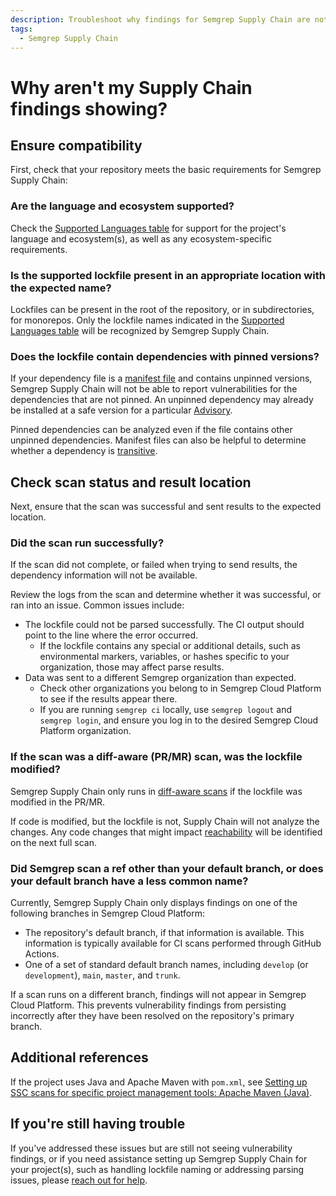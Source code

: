```yaml
---
description: Troubleshoot why findings for Semgrep Supply Chain are not showing.
tags:
  - Semgrep Supply Chain
---
```

# Why aren't my Supply Chain findings showing?

## Ensure compatibility

First, check that your repository meets the basic requirements for Semgrep Supply Chain:

### Are the language and ecosystem supported?

Check the [Supported Languages table](/docs/supported-languages/#general-availability) for support for the project's language and ecosystem(s), as well as any ecosystem-specific requirements.

###  Is the supported lockfile present in an appropriate location with the expected name?

Lockfiles can be present in the root of the repository, or in subdirectories, for monorepos. Only the lockfile names indicated in the [Supported Languages table](/docs/supported-languages/#general-availability) will be recognized by Semgrep Supply Chain.

### Does the lockfile contain dependencies with pinned versions?

If your dependency file is a [manifest file](/docs/semgrep-supply-chain/glossary/#manifest-file) and contains unpinned versions, Semgrep Supply Chain will not be able to report vulnerabilities for the dependencies that are not pinned. An unpinned dependency may already be installed at a safe version for a particular [Advisory](https://semgrep.dev/docs/semgrep-supply-chain/glossary/#advisory).

Pinned dependencies can be analyzed even if the file contains other unpinned dependencies. Manifest files can also be helpful to determine whether a dependency is [transitive](/docs/semgrep-supply-chain/glossary/#transitive-or-indirect-dependency).

## Check scan status and result location

Next, ensure that the scan was successful and sent results to the expected location.

### Did the scan run successfully?

If the scan did not complete, or failed when trying to send results, the dependency information will not be available.

Review the logs from the scan and determine whether it was successful, or ran into an issue. Common issues include:

* The lockfile could not be parsed successfully. The CI output should point to the line where the error occurred.
  - If the lockfile contains any special or additional details, such as environmental markers, variables, or hashes specific to your organization, those may affect parse results.
* Data was sent to a different Semgrep organization than expected.
  - Check other organizations you belong to in Semgrep Cloud Platform to see if the results appear there.
  - If you are running `semgrep ci` locally, use `semgrep logout` and `semgrep login`, and ensure you log in to the desired Semgrep Cloud Platform organization.

### If the scan was a diff-aware (PR/MR) scan, was the lockfile modified? 

Semgrep Supply Chain only runs in [diff-aware scans](/docs/semgrep-ci/running-semgrep-ci-with-semgrep-cloud-platform/#diff-aware-scanning) if the lockfile was modified in the PR/MR.

If code is modified, but the lockfile is not, Supply Chain will not analyze the changes. Any code changes that might impact [reachability](/docs/semgrep-supply-chain/glossary/#reachability) will be identified on the next full scan.

### Did Semgrep scan a ref other than your default branch, or does your default branch have a less common name?

Currently, Semgrep Supply Chain only displays findings on one of the following branches in Semgrep Cloud Platform:

* The repository's default branch, if that information is available. This information is typically available for CI scans performed through GitHub Actions.
* One of a set of standard default branch names, including `develop` (or `development`), `main`, `master`, and `trunk`.

If a scan runs on a different branch, findings will not appear in Semgrep Cloud Platform. This prevents vulnerability findings from persisting incorrectly after they have been resolved on the repository's primary branch.

## Additional references

If the project uses Java and Apache Maven with `pom.xml`, see [Setting up SSC scans for specific project management tools:
Apache Maven (Java)](/docs/semgrep-supply-chain/getting-started/#apache-maven-java).

## If you're still having trouble

If you've addressed these issues but are still not seeing vulnerability findings, or if you need assistance setting up Semgrep Supply Chain for your project(s), such as handling lockfile naming or addressing parsing issues, please [reach out for help](docs/support/).